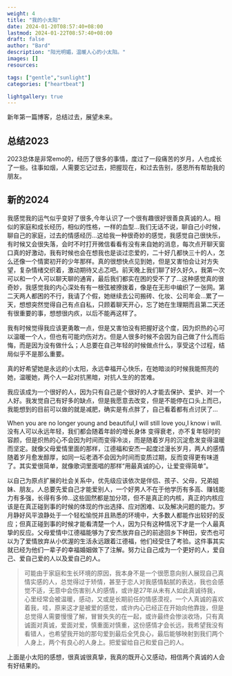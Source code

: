 ```yaml
---
weight: 4
title: "我的小太阳"
date: 2024-01-20T08:57:40+08:00
lastmod: 2024-01-22T08:57:40+08:00
draft: false
author: "Bard"
description: "阳光明媚，温暖人心的小太阳。"
images: []
resources:

tags: ["gentle","sunlight"]
categories: ["heartbeat"]

lightgallery: true
---
```


新年第一篇博客，总结过去，展望未来。
## 总结2023
2023总体是非常emo的，经历了很多的事情，度过了一段痛苦的岁月，人也成长了一些。往事如烟，人需要忘记过去，把握现在，和过去告别，感恩所有帮助我的朋友。

## 新的2024

我感觉我的运气似乎变好了很多,今年认识了一个很有趣很好很善良真诚的人。相似的家庭和成长经历，相似的性格，一样的血型...我们无话不说，聊自己小时候，聊自己的家庭，过去的情感经历...这给我一种很奇妙的感觉，我感觉自己很快乐，有时候又会很失落，会时不时打开微信看看有没有来自她的消息，每次点开聊天窗口真的好激动，我有时候也会在想我也是谈过恋爱的，二十好几都快三十的人，怎么还像一个情窦初开的少年那样。真的很想快点见到她，但是又害怕会让对方失望，复杂情绪交织着，激动期待又忐忑吧。前天晚上我们聊了好久好久，我第一次可以和一个人可以聊天聊的通宵，最后我们都实在困的受不了了...这种感觉真的很奇妙，我感觉我的内心深处有有一根弦被撩拨着，像是在无形中编织了一张网。第二天两人都困的不行，我请了个假，她继续去公司搬砖、化妆、公司年会...累了一天，想想突然觉得自己有点自私，只顾着聊天开心，忘了她在生理期而且第二天还有很重要的事，想想很内疚，以后不能再这样了。

我有时候觉得我应该更勇敢一点，但是又害怕没有把握好这个度，因为炽热的心可以温暖一个人，但也有可能灼伤对方。但是人很多时候不会因为自己做了什么而后悔，而是因为没有做什么；人总要在自己年轻的时候做点什么，享受这个过程，结局似乎不是那么重要。

真的好希望她是永远的小太阳，永远幸福开心快乐，在她暗淡的时候我能照亮的她，温暖她，两个人一起对抗黑暗，对抗人生的的苦难。

我应该成为一个很好的人，因为只有自己是个很好的人才能去保护、爱护、对一个人好。我发觉自己有好多的缺点，但是我愿意去改变，但是不能停在口头上而已，我能想到的目前可以做的就是减肥，确实是有点胖了，自己看着都有点讨厌了...

When you are no longer young and beautiful,I will still love you,I know i will.没有人可以永远年轻，我们都会随着年龄的增长身体
变得衰老，亦不复年轻时的容颜，但是炽热的心不会因为时间而变得冷淡，而是随着岁月的沉淀愈发变得温暖而坚定。就像父母爱情里面的那样，江德福和安杰一起度过漫长岁月，两人的感情随着岁月愈发醇厚，如同一坛老酒不会因为时间而变质过期，反而变得更有味道了。其实爱很简单，就像歌词里面唱的那样“用最真诚的心，让爱变得简单”。

以自己为原点扩展的社会关系中，优先级应该依次是伴侣、孩子、父母，兄弟姐妹、朋友。人总要先爱自己才能爱别人，一个好男人不在于他学历有多高、赚钱能力有多强，长得有多帅...这些固然都是加分项，但不是真正的内核，真正的内核应该是在真正碰到事的时候的体现的作出选择、应对困难、以及解决问题的能力。岁月静好风平浪静处于一个轻松愉悦并且熟悉的环境中，大多数人都能作出较好的反应；但真正碰到事的时候才能看清楚一个人，因为只有这种情况下才是一个人最真挚的反应。父母爱情中江德福能够为了安杰放弃自己的前途回乡下种田，安杰也可以为了爱情放弃从小优渥的生活永远跟着江德福，他们经受住了考验。这件事其实就已经为他们一辈子的幸福婚姻做下了注解。努力让自己成为一个更好的人，爱自己、爱自己爱的人以及爱自己的人。

> 可能由于家庭和生长环境的原因，我本身不是一个很愿意向别人展现自己真情实感的人，总觉得过于矫情，甚至于恋人对我感情黏腻的表达，我也会感觉不适，无意中会伤害别人的感情，或许是27年从未有人如此真诚待我，心里经常会被温暖，感动，又或是长期前任的情感漠视，一个人真诚的喜欢着我，哇，原来这才是被爱的感觉，或许内心已经正在开始向他靠拢，但是总觉得人需要慢慢了解，冒冒失失的在一起，或许最终会惨淡收场，只有真诚面对真诚，爱面对爱，慎重面对慎重，这份感情才会长远，我希望我没有看错人，也希望我开始的那句爱到最后全凭良心，最后能够映射到我们两个人身上，两个有良心的人身上。把爱留给自己和爱自己的人。

上面是小太阳的感想，很真诚很真挚，我真的既开心又感动，相信两个真诚的人会有好结果的。